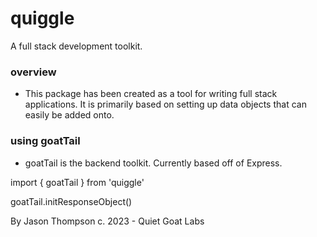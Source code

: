 # quiggle
A full stack development toolkit.

### overview
- This package has been created as a tool for writing full stack applications. It is primarily based on setting up data objects that can easily be added onto.

### using goatTail
- goatTail is the backend toolkit. Currently based off of Express.

import { goatTail } from 'quiggle'

goatTail.initResponseObject()

By Jason Thompson
c. 2023 - Quiet Goat Labs